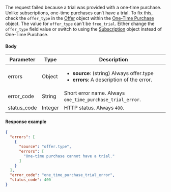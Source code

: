 <!--- OneTimePurchaseTrial.md --->

The request failed because a trial was provided with a one-time purchase. Unlike subscriptions, one-time purchases can’t have a trial. To fix this, check the `offer_type` in the [Offer](server-side-api-objects#offer) object within the [One-Time Purchase](server-side-api-objects#one-time-purchase) object. The value for `offer_type` can’t be `free_trial`. Either change the `offer_type` field value or switch to using the [Subscription](server-side-api-objects#subscription) object instead of One-Time Purchase.

#### Body

| Parameter   | Type    | Description                                                  |
| ----------- | ------- | ------------------------------------------------------------ |
| errors      | Object  | <ul><li> **source**: (string) Always offer.type</li><li> **errors**: A description of the error.</li></ul> |
| error_code  | String  | Short error name. Always `one_time_purchase_trial_error`.    |
| status_code | Integer | HTTP status. Always `400`.                                   |

#### Response example

```json
{
  "errors": [
    {
      "source": "offer.type",
      "errors": [
        "One-time purchase cannot have a trial."
      ]
    }
  ],
  "error_code": "one_time_purchase_trial_error",
  "status_code": 400
}
```

 
